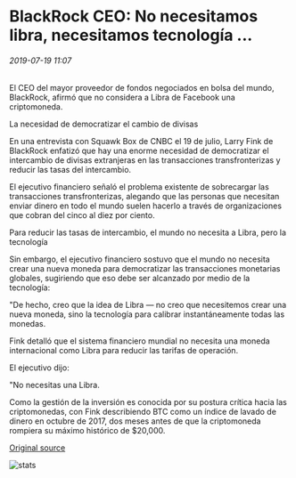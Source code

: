 # BlackRock CEO: No necesitamos libra, necesitamos tecnología ...

###### 2019-07-19 11:07

El CEO del mayor proveedor de fondos negociados en bolsa del mundo, BlackRock, afirmó que no considera a Libra de Facebook una criptomoneda.

La necesidad de democratizar el cambio de divisas

En una entrevista con Squawk Box de CNBC el 19 de julio, Larry Fink de BlackRock enfatizó que hay una enorme necesidad de democratizar el intercambio de divisas extranjeras en las transacciones transfronterizas y reducir las tasas del intercambio.

El ejecutivo financiero señaló el problema existente de sobrecargar las transacciones transfronterizas, alegando que las personas que necesitan enviar dinero en todo el mundo suelen hacerlo a través de organizaciones que cobran del cinco al diez por ciento.

Para reducir las tasas de intercambio, el mundo no necesita a Libra, pero la tecnología

Sin embargo, el ejecutivo financiero sostuvo que el mundo no necesita crear una nueva moneda para democratizar las transacciones monetarias globales, sugiriendo que eso debe ser alcanzado por medio de la tecnología:

"De hecho, creo que la idea de Libra — no creo que necesitemos crear una nueva moneda, sino la tecnología para calibrar instantáneamente todas las monedas.

Fink detalló que el sistema financiero mundial no necesita una moneda internacional como Libra para reducir las tarifas de operación.

El ejecutivo dijo:

"No necesitas una Libra.

Como la gestión de la inversión es conocida por su postura crítica hacia las criptomonedas, con Fink describiendo BTC como un índice de lavado de dinero en octubre de 2017, dos meses antes de que la criptomoneda rompiera su máximo histórico de $20,000.

[Original source](https://cointelegraph.com/news/blackrock-ceo-we-dont-need-libra-we-need-te)

![stats](https://c.statcounter.com/11760860/0/a89fa40b/1/ "stats")